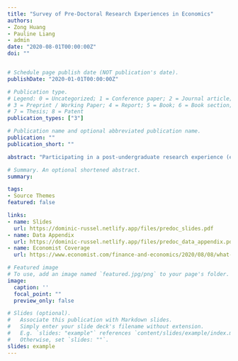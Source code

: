 ```yaml
---
title: "Survey of Pre-Doctoral Research Experiences in Economics"
authors:
- Zong Huang
- Pauline Liang
- admin
date: "2020-08-01T00:00:00Z"
doi: ""


# Schedule page publish date (NOT publication's date).
publishDate: "2020-01-01T00:00:00Z"

# Publication type.
# Legend: 0 = Uncategorized; 1 = Conference paper; 2 = Journal article;
# 3 = Preprint / Working Paper; 4 = Report; 5 = Book; 6 = Book section;
# 7 = Thesis; 8 = Patent
publication_types: ["3"]

# Publication name and optional abbreviated publication name.
publication: ""
publication_short: ""

abstract: "Participating in a post-undergraduate research experience (e.g., a predoctoral fellowship, full time research assistant position) is becoming increasingly common for incoming PhD students in economics and related fields (Schlauch and Startz 2018). However, often the information on how to get these positions and what they entail is passed only through informal networks. The goal of this survey is to make this information more transparent and widely available."

# Summary. An optional shortened abstract.
summary:

tags:
- Source Themes
featured: false

links:
- name: Slides
  url: https://dominic-russel.netlify.app/files/predoc_slides.pdf
- name: Data Appendix
  url: https://dominic-russel.netlify.app/files/predoc_data_appendix.pdf
- name: Economist Coverage
  url: https://www.economist.com/finance-and-economics/2020/08/08/what-it-takes-to-become-an-academic-economist-is-changing

# Featured image
# To use, add an image named `featured.jpg/png` to your page's folder.
image:
  caption: ''
  focal_point: ""
  preview_only: false

# Slides (optional).
#   Associate this publication with Markdown slides.
#   Simply enter your slide deck's filename without extension.
#   E.g. `slides: "example"` references `content/slides/example/index.md`.
#   Otherwise, set `slides: ""`.
slides: example
---
```

